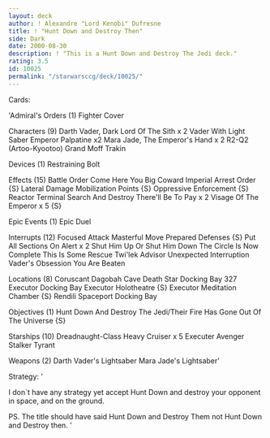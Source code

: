 ```yaml
---
layout: deck
author: ! Alexandre "Lord Kenobi" Dufresne
title: ! "Hunt Down and Destroy Then"
side: Dark
date: 2000-08-30
description: ! "This is a Hunt Down and Destroy The Jedi deck."
rating: 3.5
id: 10025
permalink: "/starwarsccg/deck/10025/"
---
```

Cards: 

'Admiral's Orders (1)
Fighter Cover

Characters (9)
Darth Vader, Dark Lord Of The Sith x 2
Vader With Light Saber
Emperor Palpatine x2
Mara Jade, The Emperor's Hand x 2
R2-Q2 (Artoo-Kyootoo)
Grand Moff Trakin

Devices (1)
Restraining Bolt

Effects (15)
Battle Order
Come Here You Big Coward
Imperial Arrest Order {S}
Lateral Damage
Mobilization Points {S}
Oppressive Enforcement {S}
Reactor Terminal
Search And Destroy
There'll Be  To Pay x 2
Visage Of The Emperor x 5 {S}

Epic Events (1)
Epic Duel

Interrupts (12)
Focused Attack
Masterful Move
Prepared Defenses {S}
Put All Sections On Alert x 2
Shut Him Up Or Shut Him Down
The Circle Is Now Complete
This Is Some Rescue
Twi'lek Advisor
Unexpected Interruption
Vader's Obsession
You Are Beaten

Locations (8)
Coruscant
Dagobah Cave
Death Star Docking Bay 327
Executor Docking Bay
Executor Holotheatre {S}
Executor Meditation Chamber {S}
Rendili
Spaceport Docking Bay

Objectives (1)
Hunt Down And Destroy The Jedi/Their Fire Has Gone Out Of The Universe {S}

Starships (10)
Dreadnaught-Class Heavy Cruiser x 5
Executer
Avenger
Stalker
Tyrant

Weapons (2)
Darth Vader's Lightsaber
Mara Jade's Lightsaber'

Strategy: '

I don`t have any strategy yet accept Hunt Down and destroy your opponent in space, and on the ground.

PS. The title should have said Hunt Down and Destroy Them not Hunt Down and Destroy then. '

